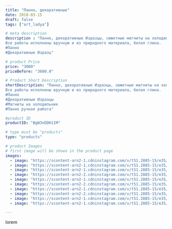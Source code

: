 ```yaml
---
title: "Панно, декоративные"
date: 2018-03-15
draft: false
tags: ["art_ladya"]

# meta description
description : "Панно, декоративные Изразцы, сюжетные магниты на холодильник
Все работы исполнены вручную и из природного материала, белая глина.
#Панно
#Декоративные Изразц"

# product Price
price: "3000"
priceBefore: "3600.0"

# Product Short Description
shortDescription: "Панно, декоративные Изразцы, сюжетные магниты на холодильник
Все работы исполнены вручную и из природного материала, белая глина.
#Панно
#Декоративные Изразцы
#Магниты на холодильник
#Панно ручная работа"

#product ID
productID: "BgW3nDDH1IM"

# type must be "products"
type: "products"

# product Images
# first image will be shown in the product page
images:
  - image: "https://scontent-arn2-1.cdninstagram.com/v/t51.2885-15/e35/40264243_903613509847787_5379929868089688064_n.jpg?se=8&tp=1&_nc_ht=scontent-arn2-1.cdninstagram.com&_nc_cat=111&_nc_ohc=hRZkORR7CloAX_NBxzv&oh=219079df82c402db280ac1944a12a9a1&oe=60699DB8&ig_cache_key=MTczNTgxOTAyODQyMzExMjcxMg%3D%3D.2"
  - image: "https://scontent-arn2-1.cdninstagram.com/v/t51.2885-15/e35/40386519_2096475950615481_7947271969710276608_n.jpg?se=7&tp=1&_nc_ht=scontent-arn2-1.cdninstagram.com&_nc_cat=109&_nc_ohc=cueifLrJlNkAX9ANVIc&oh=221443a863cb73c15ae87cd6f9380d46&oe=606CF986&ig_cache_key=MTczNTgxOTA3NjMxMzgwMTc2Mw%3D%3D.2"
  - image: "https://scontent-arn2-1.cdninstagram.com/v/t51.2885-15/e35/40073188_236935373646990_6137690660360159232_n.jpg?se=8&tp=1&_nc_ht=scontent-arn2-1.cdninstagram.com&_nc_cat=106&_nc_ohc=2AdwOTR9z1AAX-7bdM9&oh=a62ced2b1b990e7dc722bb0bed0db5fb&oe=606AF3AC&ig_cache_key=MTczNTgxOTA4Nzc4MDkyOTUxMQ%3D%3D.2"
  - image: "https://scontent-arn2-2.cdninstagram.com/v/t51.2885-15/e35/41354081_2222981524655276_5757047491535044608_n.jpg?se=8&tp=1&_nc_ht=scontent-arn2-2.cdninstagram.com&_nc_cat=108&_nc_ohc=MMZdg5GxwOAAX8oEUkU&oh=327204c9978df07b28f94b64db6ab140&oe=606AE5B9&ig_cache_key=MTczNTgxOTEwMDE3MDg4OTgwNg%3D%3D.2"
  - image: "https://scontent-arn2-1.cdninstagram.com/v/t51.2885-15/e35/40065579_1725206430941824_7914966922221846528_n.jpg?se=8&tp=1&_nc_ht=scontent-arn2-1.cdninstagram.com&_nc_cat=104&_nc_ohc=eP-CiJVBOAMAX-bFNzt&oh=641368099bf798faf984d2ca8fe41005&oe=606D2CC4&ig_cache_key=MTczNTgxOTExMTA5MjkwMTE1Mg%3D%3D.2"
  - image: "https://scontent-arn2-2.cdninstagram.com/v/t51.2885-15/e35/40096473_1107496479409064_357091492319199232_n.jpg?se=7&tp=1&_nc_ht=scontent-arn2-2.cdninstagram.com&_nc_cat=108&_nc_ohc=sHDb5AASJuUAX_WPbXu&oh=97dc6583649f8414886336b2d261bf2a&oe=606A1077&ig_cache_key=MTczNTgxOTEyMzc1MTEzMzAzMw%3D%3D.2"
  - image: "https://scontent-arn2-1.cdninstagram.com/v/t51.2885-15/e35/40196759_1083283228506909_5579087879562330112_n.jpg?se=8&tp=1&_nc_ht=scontent-arn2-1.cdninstagram.com&_nc_cat=109&_nc_ohc=doODNZqlcMkAX-ZncLT&oh=cb36a64168b5bc66c77a1ad892a937a6&oe=606D42C2&ig_cache_key=MTczNTgxOTEzNjEzMjg0MjMzMg%3D%3D.2"
  - image: "https://scontent-arn2-2.cdninstagram.com/v/t51.2885-15/e35/40705478_406741903189073_5150275067669643264_n.jpg?se=8&tp=1&_nc_ht=scontent-arn2-2.cdninstagram.com&_nc_cat=105&_nc_ohc=Gjjauxey5PEAX_JqRtD&oh=4035d06a59fab6a7a7489835c63bada5&oe=606BD2A3&ig_cache_key=MTczNTgxOTE0NzY0MjA3MzU5Mg%3D%3D.2"
  - image: "https://scontent-arn2-1.cdninstagram.com/v/t51.2885-15/e35/39918960_310740732837083_3271930477212073984_n.jpg?se=8&tp=1&_nc_ht=scontent-arn2-1.cdninstagram.com&_nc_cat=111&_nc_ohc=uMUw7wa64n0AX-KmWUA&oh=18be98e29218bf61f3334eaeee851848&oe=606AB899&ig_cache_key=MTczNTgxOTE4OTM1ODQ0OTAyMg%3D%3D.2"
  - image: "https://scontent-arn2-1.cdninstagram.com/v/t51.2885-15/e35/40462257_299687867497159_2828121043976060928_n.jpg?se=8&tp=1&_nc_ht=scontent-arn2-1.cdninstagram.com&_nc_cat=107&_nc_ohc=M3b2ZTZfBrMAX_XAaEF&oh=28005adc8d75bd413f2ce87db0c77be0&oe=606D0AEC&ig_cache_key=MTczNTgxOTIyMTM4NjIwNjM3Mg%3D%3D.2"

---
```

lorem
